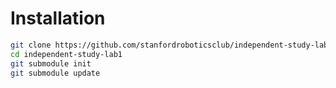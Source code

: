 # Installation
```bash
git clone https://github.com/stanfordroboticsclub/independent-study-lab1.git
cd independent-study-lab1
git submodule init
git submodule update
```